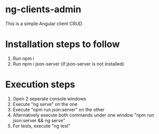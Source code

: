 # ng-clients-admin
This is a simple Angular client CRUD

# Installation steps to follow
1. Run npm i
2. Run npm i json-server (if json-server is not installed)

# Execution steps
1. Open 2 seperate console windows
2. Execute "ng serve" on the one
3. Execute "npm run json:server" on the other
4. Alternatively execute both commands under one window "npm run json:server && ng serve"
5. For tests, execute "ng test"
